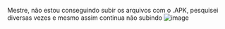Mestre, não estou conseguindo subir os arquivos com o .APK, pesquisei diversas vezes e mesmo assim continua não subindo
![image](https://github.com/lucsdias/apk_perfil_ionic/assets/107882937/c2dd36b9-36fc-4791-9f09-57ca2d8f6f8f)
